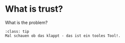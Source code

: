 # What is trust?
What is the problem?

```{admonition} Test
:class: tip
Mal schauen ob das klappt - das ist ein tooles Tool!.
```
